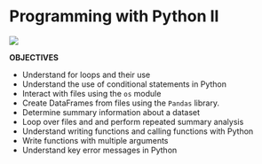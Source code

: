 # Programming with Python II

![](https://imgs.xkcd.com/comics/loop.png)

**OBJECTIVES**

- Understand for loops and their use
- Understand the use of conditional statements in Python
- Interact with files using the `os` module
- Create DataFrames from files using the `Pandas` library.
- Determine summary information about a dataset
- Loop over files and and perform repeated summary analysis
- Understand writing functions and calling functions with Python
- Write functions with multiple arguments
- Understand key error messages in Python



